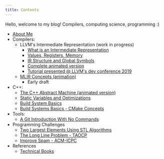 ```yaml
---
title: Contents
---
```


Hello, welcome to my blog! Compilers, computing science, programming :)

* [About Me](about_me)
* Compilers:
  * LLVM's Intermediate Representation (work in progress)
    * [What is an Intermediate Representation](compilers/llvm_ir_p1)
    * [Values, Registers, Memory](compilers/llvm_ir_p2)
    * [IR Structure and Global Symbols](compilers/llvm_ir_p3)
    * [Complete animated version](compilers/llvm_ir_animation/llvm_ir.html)
    * [Tutorial presented @ LLVM's dev conference 2019](https://www.youtube.com/watch?v=m8G_S5LwlTo)
  * [MLIR Concepts (animation)](compilers/mlir_animation)
    * Early draft
* C++:
  * [The C++ Abstract Machine (animated version)](cpp/abstract_machine)
  * [Static Variables and Optimizations](cpp/static_var)
  * [Build System Basics](cpp/build_systems1)
  * [Build Systems Basics - CMake Concepts](cpp/build_systems2)
* Tools:
  * [A Git Introduction With No Commands](tools/git_intro)
* Programming Challenges
  * [Two Largest Elements Using STL Algorithms](programming_challenges/largest2)
  * [The Long Line Problem - TAOCP](programming_challenges/long_line)
  * [Improve Spam - ACM-ICPC](programming_challenges/improve_spam)
* References
  * [Technical Books](references/books)
